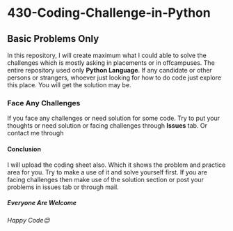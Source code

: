<h1>430-Coding-Challenge-in-Python</h1>
<h2>Basic Problems Only</h2>
<p>In this repository, I will create maximum what I could able to solve the challenges which is mostly asking in placements or in offcampuses.
The entire repository used only <b>Python Language</b>. If any candidate or other persons or strangers, whoever just looking for how to do code just explore this place. You will get the solution may be.</p> 
<h3>Face Any Challenges</h3>
<p>If you face any challenges or need solution for some code. Try to put your thoughts or need solution or facing challenges through <b>Issues</b> tab. Or contact me through 
  <a href = "mailto: karthikeyan1411m@gmail.com"></a>
</p>
<h4>Conclusion</h4>
<p>I will upload the coding sheet also. Which it shows the problem and practice area for you. Try to make a use of it and solve yourself first. If you are facing challenges then make use of the solution section or post your problems in issues tab or through mail.</p>


<h5>Everyone Are Welcome</h5>
<h6>Happy Code😊</h6>
